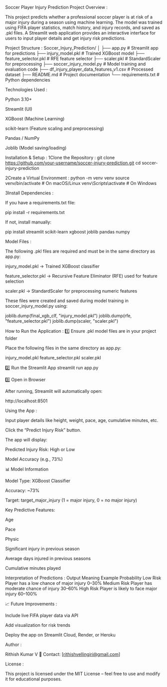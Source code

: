 Soccer Player Injury Prediction
Project Overview :

This project predicts whether a professional soccer player is at risk of a major injury during a season using machine learning.
The model was trained using FIFA player statistics, match history, and injury records, and saved as .pkl files.
A Streamlit web application provides an interactive interface for users to input player details and get injury risk predictions.

Project Structure :
Soccer_Injury_Prediction/
│
├── app.py                          # Streamlit app for predictions
├── injury_model.pkl                # Trained XGBoost model
├── feature_selector.pkl            # RFE feature selector
├── scaler.pkl                      # StandardScaler for preprocessing
├── soccer_injury_model.py          # Model training and evaluation code
├── df_injury_player_data_features_v1.csv  # Processed dataset
├── README.md                       # Project documentation
└── requirements.txt                # Python dependencies

Technologies Used :

Python 3.10+

Streamlit (UI)

XGBoost (Machine Learning)

scikit-learn (Feature scaling and preprocessing)

Pandas / NumPy

Joblib (Model saving/loading)

Installation & Setup :
1️Clone the Repository :
git clone https://github.com/your-username/soccer-injury-prediction.git
cd soccer-injury-prediction

2️Create a Virtual Environment :
python -m venv venv
source venv/bin/activate     # On macOS/Linux
venv\Scripts\activate        # On Windows

3️Install Dependencies :

If you have a requirements.txt file:

pip install -r requirements.txt


If not, install manually:

pip install streamlit scikit-learn xgboost joblib pandas numpy

Model Files :

The following .pkl files are required and must be in the same directory as app.py:

injury_model.pkl → Trained XGBoost classifier

feature_selector.pkl → Recursive Feature Eliminator (RFE) used for feature selection

scaler.pkl → StandardScaler for preprocessing numeric features

These files were created and saved during model training in soccer_injury_model.py using:

joblib.dump(final_xgb_clf, "injury_model.pkl")
joblib.dump(rfe, "feature_selector.pkl")
joblib.dump(scaler, "scaler.pkl")

How to Run the Application :
1️⃣ Ensure .pkl model files are in your project folder

Place the following files in the same directory as app.py:

injury_model.pkl
feature_selector.pkl
scaler.pkl

2️⃣ Run the Streamlit App
streamlit run app.py

3️⃣ Open in Browser

After running, Streamlit will automatically open:

http://localhost:8501

Using the App :

Input player details like height, weight, pace, age, cumulative minutes, etc.

Click the “Predict Injury Risk” button.

The app will display:

Predicted Injury Risk: High or Low

Model Accuracy (e.g., 73%)

📊 Model Information

Model Type: XGBoost Classifier

Accuracy: ~73%

Target: target_major_injury (1 = major injury, 0 = no major injury)

Key Predictive Features:

Age

Pace

Physic

Significant injury in previous season

Average days injured in previous seasons

Cumulative minutes played

Interpretation of Predictions :
Output	Meaning	Example Probability
Low Risk	Player has a low chance of major injury	0–30%
Medium Risk	Player has moderate chance of injury	30–60%
High Risk	Player is likely to face major injury	60–100%

📈 Future Improvements :

Include live FIFA player data via API

Add visualization for risk trends

Deploy the app on Streamlit Cloud, Render, or Heroku

Author :

Rithish Kumar V
📧 Contact: [rithishvellingiri@gmail.com]

License :

This project is licensed under the MIT License – feel free to use and modify it for educational purposes.
